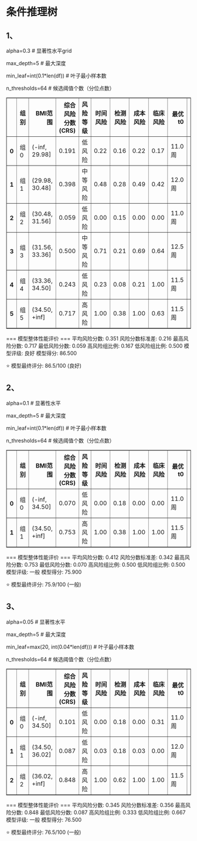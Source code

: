# 条件推理树

## 1、

alpha=0.3           # 显著性水平grid

max_depth=5          # 最大深度

min_leaf=int(0.1*len(df))  # 叶子最小样本数

n_thresholds=64      # 候选阈值个数（分位点数）

<table border="1" class="dataframe">
  <thead>
    <tr style="text-align: right;">
      <th></th>
      <th>组别</th>
      <th>BMI范围</th>
      <th>综合风险分数(CRS)</th>
      <th>风险等级</th>
      <th>时间风险</th>
      <th>检测风险</th>
      <th>成本风险</th>
      <th>临床风险</th>
      <th>最优t0</th>
      <th>早期成功率</th>
    </tr>
  </thead>
  <tbody>
    <tr>
      <th>0</th>
      <td>组0</td>
      <td>(-inf, 29.98]</td>
      <td>0.191</td>
      <td>低风险</td>
      <td>0.22</td>
      <td>0.16</td>
      <td>0.22</td>
      <td>0.17</td>
      <td>11.0周</td>
      <td>84.2%</td>
    </tr>
    <tr>
      <th>1</th>
      <td>组1</td>
      <td>(29.98, 30.48]</td>
      <td>0.398</td>
      <td>中等风险</td>
      <td>0.48</td>
      <td>0.28</td>
      <td>0.49</td>
      <td>0.42</td>
      <td>12.0周</td>
      <td>71.5%</td>
    </tr>
    <tr>
      <th>2</th>
      <td>组2</td>
      <td>(30.48, 31.56]</td>
      <td>0.059</td>
      <td>低风险</td>
      <td>0.00</td>
      <td>0.15</td>
      <td>0.00</td>
      <td>0.00</td>
      <td>11.0周</td>
      <td>85.2%</td>
    </tr>
    <tr>
      <th>3</th>
      <td>组3</td>
      <td>(31.56, 33.36]</td>
      <td>0.500</td>
      <td>中等风险</td>
      <td>0.71</td>
      <td>0.21</td>
      <td>0.69</td>
      <td>0.64</td>
      <td>12.5周</td>
      <td>78.7%</td>
    </tr>
    <tr>
      <th>4</th>
      <td>组4</td>
      <td>(33.36, 34.50]</td>
      <td>0.243</td>
      <td>低风险</td>
      <td>0.23</td>
      <td>0.08</td>
      <td>0.21</td>
      <td>1.00</td>
      <td>11.5周</td>
      <td>92.3%</td>
    </tr>
    <tr>
      <th>5</th>
      <td>组5</td>
      <td>(34.50, +inf]</td>
      <td>0.717</td>
      <td>高风险</td>
      <td>1.00</td>
      <td>0.38</td>
      <td>1.00</td>
      <td>0.63</td>
      <td>11.5周</td>
      <td>61.7%</td>
    </tr>
  </tbody>
</table>
</div>

=== 模型整体性能评价 ===
平均风险分数: 0.351
风险分数标准差: 0.216
最高风险分数: 0.717
最低风险分数: 0.059
高风险组比例: 0.167
低风险组比例: 0.500
模型评级: 良好
模型得分: 86.500

⭐ 模型最终评分: 86.5/100 (良好)

## 2、

alpha=0.1           # 显著性水平

max_depth=5          # 最大深度

min_leaf=int(0.1*len(df))  # 叶子最小样本数

n_thresholds=64      # 候选阈值个数（分位点数）

<table border="1" class="dataframe">
  <thead>
    <tr style="text-align: right;">
      <th></th>
      <th>组别</th>
      <th>BMI范围</th>
      <th>综合风险分数(CRS)</th>
      <th>风险等级</th>
      <th>时间风险</th>
      <th>检测风险</th>
      <th>成本风险</th>
      <th>临床风险</th>
      <th>最优t0</th>
      <th>早期成功率</th>
    </tr>
  </thead>
  <tbody>
    <tr>
      <th>0</th>
      <td>组0</td>
      <td>(-inf, 34.50]</td>
      <td>0.070</td>
      <td>低风险</td>
      <td>0.00</td>
      <td>0.18</td>
      <td>0.00</td>
      <td>0.00</td>
      <td>11.0周</td>
      <td>82.5%</td>
    </tr>
    <tr>
      <th>1</th>
      <td>组1</td>
      <td>(34.50, +inf]</td>
      <td>0.753</td>
      <td>高风险</td>
      <td>1.00</td>
      <td>0.38</td>
      <td>1.00</td>
      <td>1.00</td>
      <td>11.5周</td>
      <td>61.7%</td>
    </tr>
  </tbody>
</table>
</div>

=== 模型整体性能评价 ===
平均风险分数: 0.412
风险分数标准差: 0.342
最高风险分数: 0.753
最低风险分数: 0.070
高风险组比例: 0.500
低风险组比例: 0.500
模型评级: 一般
模型得分: 75.900

⭐ 模型最终评分: 75.9/100 (一般)

## 3、

alpha=0.05           # 显著性水平

max_depth=5          # 最大深度

min_leaf=max(20, int(0.04*len(df)))  # 叶子最小样本数

n_thresholds=64      # 候选阈值个数（分位点数）

<table border="1" class="dataframe">
  <thead>
    <tr style="text-align: right;">
      <th></th>
      <th>组别</th>
      <th>BMI范围</th>
      <th>综合风险分数(CRS)</th>
      <th>风险等级</th>
      <th>时间风险</th>
      <th>检测风险</th>
      <th>成本风险</th>
      <th>临床风险</th>
      <th>最优t0</th>
      <th>早期成功率</th>
    </tr>
  </thead>
  <tbody>
    <tr>
      <th>0</th>
      <td>组0</td>
      <td>(-inf, 34.50]</td>
      <td>0.101</td>
      <td>低风险</td>
      <td>0.00</td>
      <td>0.18</td>
      <td>0.00</td>
      <td>0.31</td>
      <td>11.0周</td>
      <td>82.5%</td>
    </tr>
    <tr>
      <th>1</th>
      <td>组1</td>
      <td>(34.50, 36.02]</td>
      <td>0.087</td>
      <td>低风险</td>
      <td>0.03</td>
      <td>0.18</td>
      <td>0.03</td>
      <td>0.00</td>
      <td>12.0周</td>
      <td>82.4%</td>
    </tr>
    <tr>
      <th>2</th>
      <td>组2</td>
      <td>(36.02, +inf]</td>
      <td>0.848</td>
      <td>高风险</td>
      <td>1.00</td>
      <td>0.62</td>
      <td>1.00</td>
      <td>1.00</td>
      <td>11.5周</td>
      <td>37.9%</td>
    </tr>
  </tbody>
</table>
</div>

=== 模型整体性能评价 ===
平均风险分数: 0.345
风险分数标准差: 0.356
最高风险分数: 0.848
最低风险分数: 0.087
高风险组比例: 0.333
低风险组比例: 0.667
模型评级: 一般
模型得分: 76.500

⭐ 模型最终评分: 76.5/100 (一般)
